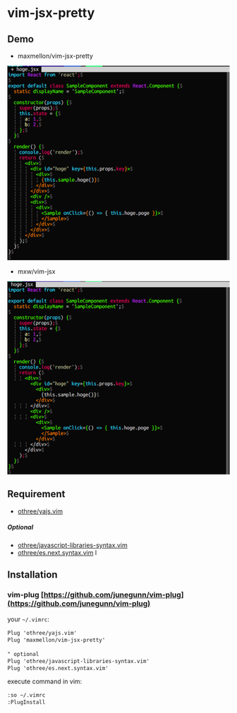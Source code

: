 vim-jsx-pretty
=======

Demo
---

- maxmellon/vim-jsx-pretty

![](https://raw.githubusercontent.com/MaxMEllon/demos/master/vim-jsx-pretty/vim-jsx-pretty.png)

- mxw/vim-jsx

![](https://raw.githubusercontent.com/MaxMEllon/demos/master/vim-jsx-pretty/vim-jsx.png)

Requirement
---

- [othree/yajs.vim](https://github.com/othree/yajs.vim)

##### Optional

- [othree/javascript-libraries-syntax.vim](https://github.com/othree/javascript-libraries-syntax.vim)
- [othree/es.next.syntax.vim](https://github.com/othree/es.next.syntax.vim)
l

Installation
---

### vim-plug [https://github.com/junegunn/vim-plug](https://github.com/junegunn/vim-plug)

your `~/.vimrc`:

    Plug 'othree/yajs.vim'
    Plug 'maxmellon/vim-jsx-pretty'

    " optional
    Plug 'othree/javascript-libraries-syntax.vim'
    Plug 'othree/es.next.syntax.vim'

execute command in vim:

    :so ~/.vimrc
    :PlugInstall
